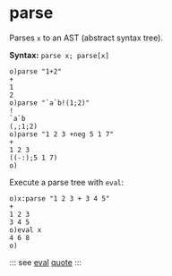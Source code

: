 # parse

Parses `x` to an AST (abstract syntax tree).

**Syntax:** ```parse x; parse[x]```

```o
o)parse "1+2"
+
1
2
o)parse "`a`b!(1;2)"
!
`a`b
(,;1;2)
o)parse "1 2 3 +neg 5 1 7"
+
1 2 3
((-:);5 1 7)
o)
```

Execute a parse tree with `eval`:

```o
o)x:parse "1 2 3 + 3 4 5"
+
1 2 3
3 4 5
o)eval x
4 6 8
o)
```

::: see
[eval](/verbs/other/eval.md)
[quote](/verbs/other/quote.md)
:::
